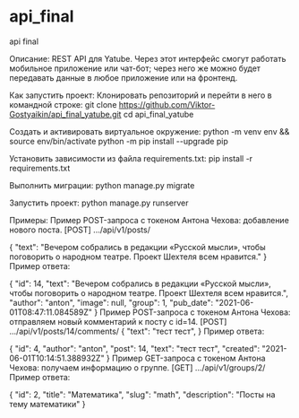 # api_final
api final

Описание:
REST API для Yatube. Через этот интерфейс смогут работать мобильное приложение или чат-бот; через него же можно будет передавать данные в любое приложение или на фронтенд.

Как запустить проект:
Клонировать репозиторий и перейти в него в командной строке:
git clone https://github.com/Viktor-Gostyaikin/api_final_yatube.git
cd api_final_yatube

Cоздать и активировать виртуальное окружение:
python -m venv env && source env/bin/activate
python -m pip install --upgrade pip

Установить зависимости из файла requirements.txt:
pip install -r requirements.txt

Выполнить миграции:
python manage.py migrate

Запустить проект:
python manage.py runserver


Примеры:
Пример POST-запроса с токеном Антона Чехова: добавление нового поста.
[POST] .../api/v1/posts/

{
    "text": "Вечером собрались в редакции «Русской мысли», чтобы поговорить о народном театре. Проект Шехтеля всем нравится."
}
Пример ответа:

{
    "id": 14,
    "text": "Вечером собрались в редакции «Русской мысли», чтобы поговорить о народном театре. Проект Шехтеля всем нравится.",
    "author": "anton",
    "image": null,
    "group": 1,
    "pub_date": "2021-06-01T08:47:11.084589Z"
}
Пример POST-запроса с токеном Антона Чехова: отправляем новый комментарий к посту с id=14.
[POST] .../api/v1/posts/14/comments/
{
    "text": "тест тест",
} 
Пример ответа:

{
    "id": 4,
    "author": "anton",
    "post": 14,
    "text": "тест тест",
    "created": "2021-06-01T10:14:51.388932Z"
} 
Пример GET-запроса с токеном Антона Чехова: получаем информацию о группе.
[GET] .../api/v1/groups/2/
Пример ответа:

{
    "id": 2,
    "title": "Математика",
    "slug": "math",
    "description": "Посты на тему математики"
}